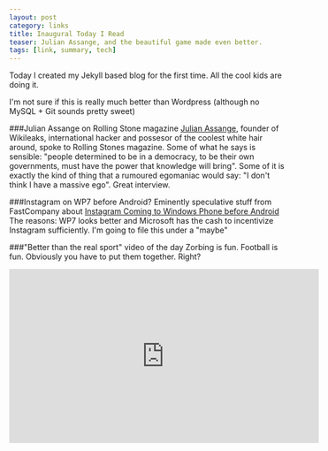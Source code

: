 ```yaml
---
layout: post
category: links
title: Inaugural Today I Read
teaser: Julian Assange, and the beautiful game made even better.
tags: [link, summary, tech]
---
```


Today I created my Jekyll based blog for the first time. All the cool kids are doing it.

I'm not sure if this is really much better than Wordpress (although no MySQL + Git sounds pretty sweet)

###Julian Assange on Rolling Stone magazine
[Julian Assange](http://www.rollingstone.com/politics/news/julian-assange-the-rolling-stone-interview-20120118 "Assange on Rolling Stone"), 
founder of Wikileaks, international hacker and possesor of the coolest white hair around, spoke to Rolling Stones magazine. 
Some of what he says is sensible: 
"people determined to be in a democracy, to be their own governments, must have the power that knowledge will bring". 
Some of it is exactly the kind of thing that a rumoured egomaniac would say: "I don't think I have a massive ego". Great interview.


###Instagram on WP7 before Android?
Eminently speculative stuff from FastCompany about <a href='http://www.fastcompany.com/1809035/could-instagram-come-to-windows-phone-before-android'>Instagram Coming to Windows Phone before Android</a>
The reasons: WP7 looks better and Microsoft has the cash to incentivize Instagram sufficiently. I'm going to file this under a "maybe"

###"Better than the real sport" video of the day
Zorbing is fun. Football is fun. Obviously you have to put them together. Right?

<iframe width="560" height="315" src="http://www.youtube.com/embed/xIl45f6i1PU" frameborder="0" allowfullscreen='allowfullscreen'></iframe>
